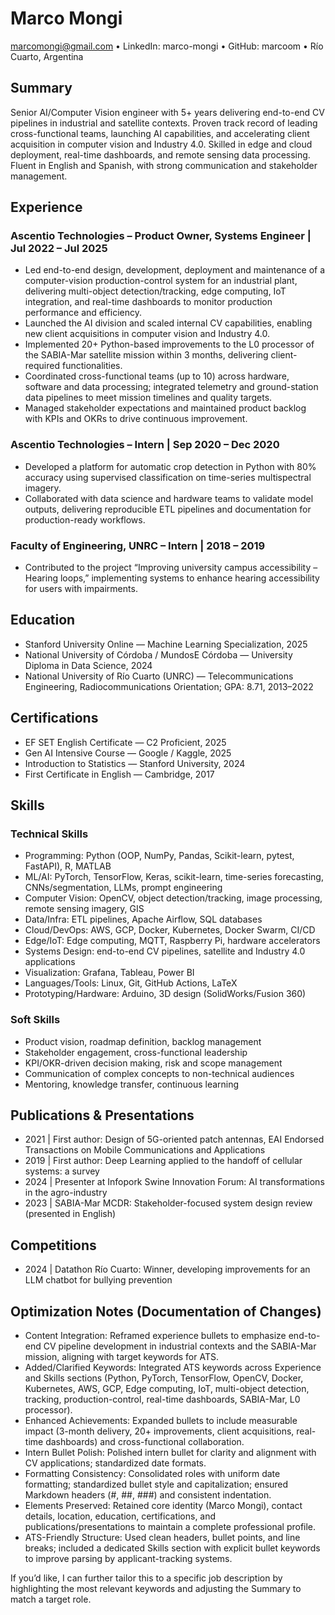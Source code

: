 # Marco Mongi
marcomongi@gmail.com • LinkedIn: marco-mongi • GitHub: marcoom • Río Cuarto, Argentina

## Summary
Senior AI/Computer Vision engineer with 5+ years delivering end-to-end CV pipelines in industrial and satellite contexts. Proven track record of leading cross-functional teams, launching AI capabilities, and accelerating client acquisition in computer vision and Industry 4.0. Skilled in edge and cloud deployment, real-time dashboards, and remote sensing data processing. Fluent in English and Spanish, with strong communication and stakeholder management.

## Experience

### Ascentio Technologies – Product Owner, Systems Engineer | Jul 2022 – Jul 2025
- Led end-to-end design, development, deployment and maintenance of a computer-vision production-control system for an industrial plant, delivering multi-object detection/tracking, edge computing, IoT integration, and real-time dashboards to monitor production performance and efficiency.
- Launched the AI division and scaled internal CV capabilities, enabling new client acquisitions in computer vision and Industry 4.0.
- Implemented 20+ Python-based improvements to the L0 processor of the SABIA-Mar satellite mission within 3 months, delivering client-required functionalities.
- Coordinated cross-functional teams (up to 10) across hardware, software and data processing; integrated telemetry and ground-station data pipelines to meet mission timelines and quality targets.
- Managed stakeholder expectations and maintained product backlog with KPIs and OKRs to drive continuous improvement.

### Ascentio Technologies – Intern | Sep 2020 – Dec 2020
- Developed a platform for automatic crop detection in Python with 80% accuracy using supervised classification on time-series multispectral imagery.
- Collaborated with data science and hardware teams to validate model outputs, delivering reproducible ETL pipelines and documentation for production-ready workflows.

### Faculty of Engineering, UNRC – Intern | 2018 – 2019
- Contributed to the project “Improving university campus accessibility – Hearing loops,” implementing systems to enhance hearing accessibility for users with impairments.

## Education
- Stanford University Online — Machine Learning Specialization, 2025
- National University of Córdoba / MundosE Córdoba — University Diploma in Data Science, 2024
- National University of Río Cuarto (UNRC) — Telecommunications Engineering, Radiocommunications Orientation; GPA: 8.71, 2013–2022

## Certifications
- EF SET English Certificate — C2 Proficient, 2025
- Gen AI Intensive Course — Google / Kaggle, 2025
- Introduction to Statistics — Stanford University, 2024
- First Certificate in English — Cambridge, 2017

## Skills

### Technical Skills
- Programming: Python (OOP, NumPy, Pandas, Scikit-learn, pytest, FastAPI), R, MATLAB
- ML/AI: PyTorch, TensorFlow, Keras, scikit-learn, time-series forecasting, CNNs/segmentation, LLMs, prompt engineering
- Computer Vision: OpenCV, object detection/tracking, image processing, remote sensing imagery, GIS
- Data/Infra: ETL pipelines, Apache Airflow, SQL databases
- Cloud/DevOps: AWS, GCP, Docker, Kubernetes, Docker Swarm, CI/CD
- Edge/IoT: Edge computing, MQTT, Raspberry Pi, hardware accelerators
- Systems Design: end-to-end CV pipelines, satellite and Industry 4.0 applications
- Visualization: Grafana, Tableau, Power BI
- Languages/Tools: Linux, Git, GitHub Actions, LaTeX
- Prototyping/Hardware: Arduino, 3D design (SolidWorks/Fusion 360)

### Soft Skills
- Product vision, roadmap definition, backlog management
- Stakeholder engagement, cross-functional leadership
- KPI/OKR-driven decision making, risk and scope management
- Communication of complex concepts to non-technical audiences
- Mentoring, knowledge transfer, continuous learning

## Publications & Presentations
- 2021 | First author: Design of 5G-oriented patch antennas, EAI Endorsed Transactions on Mobile Communications and Applications
- 2019 | First author: Deep Learning applied to the handoff of cellular systems: a survey
- 2024 | Presenter at Infopork Swine Innovation Forum: AI transformations in the agro-industry
- 2023 | SABIA-Mar MCDR: Stakeholder-focused system design review (presented in English)

## Competitions
- 2024 | Datathon Río Cuarto: Winner, developing improvements for an LLM chatbot for bullying prevention

## Optimization Notes (Documentation of Changes)
- Content Integration: Reframed experience bullets to emphasize end-to-end CV pipeline development in industrial contexts and the SABIA-Mar mission, aligning with target keywords for ATS.
- Added/Clarified Keywords: Integrated ATS keywords across Experience and Skills sections (Python, PyTorch, TensorFlow, OpenCV, Docker, Kubernetes, AWS, GCP, Edge computing, IoT, multi-object detection, tracking, production-control, real-time dashboards, SABIA-Mar, L0 processor).
- Enhanced Achievements: Expanded bullets to include measurable impact (3-month delivery, 20+ improvements, client acquisitions, real-time dashboards) and cross-functional collaboration.
- Intern Bullet Polish: Polished intern bullet for clarity and alignment with CV applications; standardized date formats.
- Formatting Consistency: Consolidated roles with uniform date formatting; standardized bullet style and capitalization; ensured Markdown headers (#, ##, ###) and consistent indentation.
- Elements Preserved: Retained core identity (Marco Mongi), contact details, location, education, certifications, and publications/presentations to maintain a complete professional profile.
- ATS-Friendly Structure: Used clean headers, bullet points, and line breaks; included a dedicated Skills section with explicit bullet keywords to improve parsing by applicant-tracking systems.

If you’d like, I can further tailor this to a specific job description by highlighting the most relevant keywords and adjusting the Summary to match a target role.